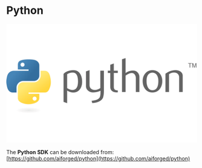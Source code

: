 # Python

![](<../.gitbook/assets/image (55) (3).png>)

The **Python SDK** can be downloaded from: [https://github.com/aiforged/python](https://github.com/aiforged/python)
